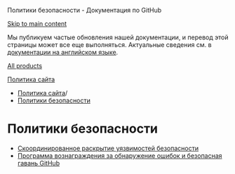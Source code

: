 Политики безопасности - Документация по GitHub

[Skip to main content](#main-content)

Мы публикуем частые обновления нашей документации, и перевод этой страницы может все еще выполняться. Актуальные сведения см. в [документации на английском языке](/en).

[All products](/ru)

[Политика сайта](/ru/site-policy)

* [Политика сайта](/ru/site-policy)/
* [Политики безопасности](/ru/site-policy/security-policies)

Политики безопасности
==========

* [Скоординированное раскрытие уязвимостей безопасности](/ru/site-policy/security-policies/coordinated-disclosure-of-security-vulnerabilities)
* [Программа вознаграждения за обнаружение ошибок и безопасная гавань GitHub](/ru/site-policy/security-policies/github-bug-bounty-program-legal-safe-harbor)
